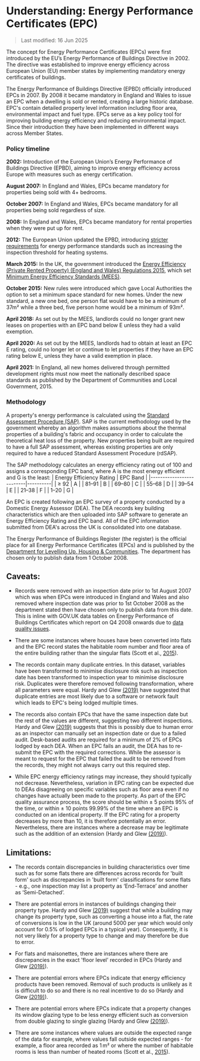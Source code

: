 # Understanding: Energy Performance Certificates (EPC)

>Last modified: 16 Jun 2025

The concept for Energy Performance Certificates (EPCs) were first introduced by the EU’s Energy Performance of Buildings Directive in 2002. The directive was established to improve energy efficiency across European Union (EU) member states by implementing mandatory energy certificates of buildings.

The Energy Performance of Buildings Directive (EPBD) officially  introduced EPCs in 2007. By 2008 it became mandatory in England and Wales to issue an EPC when a dwelling is sold or rented, creating a large historic database. EPC's contain detailed property level information including floor area, environmental impact and fuel type. EPCs serve as a key policy tool for improving building energy efficiency and reducing environmental impact. Since their introduction they have been implemented in different ways across Member States. 

### Policy timeline

**2002:** Introduction of the European Union’s Energy Performance of Buildings Directive (EPBD), aiming to improve energy efficiency across Europe with measures such as energy certification. 

**August 2007:** In England and Wales, EPCs became mandatory for properties being sold with 4+ bedrooms.

**October 2007:** In England and Wales, EPCs became mandatory for all properties being sold regardless of size.

**2008:** In England and Wales, EPCs became mandatory for rental properties when they were put up for rent.

**2012:** The European Union updated the EPBD, introducing [stricter requirements](https://assets.publishing.service.gov.uk/media/5ec2b3d8d3bf7f5d3defffb7/EPBD_consultation.pdf) for energy performance standards such as increasing the inspection threshold for heating systems.  

**March 2015:** In the UK, the government introduced the [Energy Efficiency (Private Rented Property) (England and Wales) Regulations 2015](https://www.legislation.gov.uk/uksi/2015/962/contents/made), which set [Minimum Energy Efficiency Standards (MEES)](https://www.gov.uk/guidance/domestic-private-rented-property-minimum-energy-efficiency-standard-landlord-guidance).

**October 2015:** New rules were introduced which gave Local Authorities the option to set a minimum space standard for new homes. Under the new standard, a new one bed, one person flat would have to be a minimum of 37m² while a three bed, five person home would be a minimum of 93m². 

**April 2018:** As set out by the MEES, landlords could no longer grant new leases on properties with an EPC band below E unless they had a valid exemption.

**April 2020:** As set out by the MEES, landlords had to obtain at least an EPC E rating, could no longer let or continue to let properties if they have an EPC rating below E, unless they have a valid exemption in place.

**April 2021:** In England, all new homes delivered through permitted development rights must now meet the nationally described space standards as published by the Department of Communities and Local Government, 2015.  

### Methodology

A property's energy performance is calculated using the [Standard Assessment Procedure (SAP)](https://www.gov.uk/guidance/standard-assessment-procedure). SAP is the current methodology used by the government whereby an algorithm makes assumptions about the thermal properties of a building's fabric and occupancy in order to calculate the theoretical heat loss of the property. New properties being built are required to have a full SAP assessment, whereas existing properties are only required to have a reduced Standard Assessment Procedure (rdSAP). 

The SAP methodology calculates an energy efficiency rating out of 100 and assigns a corresponding EPC band, where A is the most energy efficient and G is the least:
| Energy Efficiency Rating | EPC Band |
|--------------------------|----------|
| ≥ 92                     | A        |
| 81–91                    | B        |
| 69–80                    | C        |
| 55–68                    | D        |
| 39–54                    | E        |
| 21–38                    | F        |
| 1–20                     | G        |

An EPC is created following an EPC survey of a property conducted by a Domestic Energy Assessor (DEA). The DEA records key building characteristics which are then uploaded into SAP software to generate an Energy Efficiency Rating and EPC band. All of the EPC information submitted from DEA's across the UK is consolidated into one database. 

The Energy Performance of Buildings Register (the register) is the official place for all Energy Performance Certificates (EPCs) and is 
published by the [Department for Levelling Up, Housing & Communities](https://epc.opendatacommunities.org/). The department has chosen only to publish data from 1 October 2008. 


## Caveats:

- Records were removed with an inspection date prior to 1st August 2007 which was when EPCs were introduced in England and Wales and also removed where inspection date was prior to 1st October 2008 as the department stated then have chosen only to publish data from this date. This is inline with GOV.UK data tables on Energy Performance of Buildings Certificates which report on Q4 2008 onwards due to [data quality issues](https://assets.publishing.service.gov.uk/media/5eaaab78d3bf7f6526f8d742/EPB_Cert_Statistics_Release_Q1_2020.pdf).

- There are some instances where houses have been converted into flats and the EPC record states the habitable room number and floor area of the entire building rather than the singular flats (Scott et al., [2015](https://doi.org/10.23889/ijpds.v8i2.2927)). 

- The records contain many duplicate entries. In this dataset, variables have been transformed to minimise disclosure risk such as inspection date has been transformed to inspection year to minimise disclosure risk. Duplicates were therefore removed following transformation, where all parameters were equal. Hardy and Glew [(2019)](https://doi.org/10.1016/j.enpol.2019.03.022) have suggested that duplicate entries are most likely due to a software or network fault which leads to EPC's being lodged multiple times.

- The records also contain EPCs that have the same inspection date but the rest of the values are different, suggesting two different inspections. Hardy and Glew [(2019)](https://doi.org/10.1016/j.enpol.2019.03.022) suggests that this is possibly due to human error as an inspector can manually set an inspection date or due to a failed audit. Desk-based audits are required for a minimum of 2% of EPCs lodged by each DEA. When an EPC fails an audit, the DEA has to re-submit the EPC with the required corrections. While the assessor is meant to request for the EPC that failed the audit to be removed from the records, they might not always carry out this required step.

- While EPC energy efficiency ratings may increase, they should typically not decrease. Nevertheless, variation in EPC rating can be expected due to DEAs disagreeing on specific variables such as floor area even if no changes have actually been made to the property. 
As part of the EPC quality assurance process, the score should be within ± 5 points 95% of the time, or within ± 10 points 99.99% of the time where an EPC is conducted on an identical property. If the EPC rating for a property decreases by more than 10, it is therefore potentially an error. Nevertheless, there are instances where a decrease may be legitimate such as the addition of an extension (Hardy and Glew [(2019)](https://doi.org/10.1016/j.enpol.2019.03.022)).


## Limitations:

- The records contain discrepancies in building characteristics over time such as for some flats there are differences across records for 'built form' such as discrepancies in 'built form' classifications for some flats - e.g., one inspection may list a property as ‘End-Terrace’ and another as ‘Semi-Detached’. 

- There are potential errors in instances of buildings changing their property type. Hardy and Glew [(2019)](https://doi.org/10.1016/j.enpol.2019.03.022) suggest that while a building may change its property type, such as converting a house into a flat, the rate of conversions is low in the UK (around 5000 per year which would only account for 0.5% of lodged EPCs in a typical year). Consequently, it is not very likely for a property type to change and may therefore be due to error.

- For flats and maisonettes, there are instances where there are discrepancies in the exact 'floor level' recorded in EPCs (Hardy and Glew [(2019)](https://doi.org/10.1016/j.enpol.2019.03.022)).

- There are potential errors where EPCs indicate that energy efficiency products have been removed. Removal of such products is unlikely as it is difficult to do so and there is no real incentive to do so (Hardy and Glew [(2019)](https://doi.org/10.1016/j.enpol.2019.03.022)).

- There are potential errors where EPCs indicate that a property changes its window glazing type to be less energy efficient such as conversion from double glazing to single glazing (Hardy and Glew [(2019)](https://doi.org/10.1016/j.enpol.2019.03.022)).

- There are some instances where values are outside the expected range of the data for example, where values fall outside expected ranges - for example, a floor area recorded as 1 m² or where the number of habitable rooms is less than number of heated rooms (Scott et al., [2015](https://doi.org/10.23889/ijpds.v8i2.2927)).


  

 

 